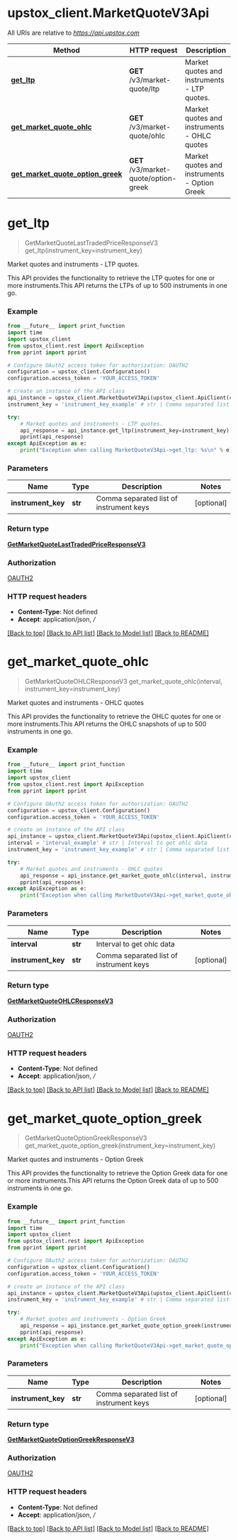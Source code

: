 # upstox_client.MarketQuoteV3Api

All URIs are relative to *https://api.upstox.com*

Method | HTTP request | Description
------------- | ------------- | -------------
[**get_ltp**](MarketQuoteV3Api.md#get_ltp) | **GET** /v3/market-quote/ltp | Market quotes and instruments - LTP quotes.
[**get_market_quote_ohlc**](MarketQuoteV3Api.md#get_market_quote_ohlc) | **GET** /v3/market-quote/ohlc | Market quotes and instruments - OHLC quotes
[**get_market_quote_option_greek**](MarketQuoteV3Api.md#get_market_quote_option_greek) | **GET** /v3/market-quote/option-greek | Market quotes and instruments - Option Greek

# **get_ltp**
> GetMarketQuoteLastTradedPriceResponseV3 get_ltp(instrument_key=instrument_key)

Market quotes and instruments - LTP quotes.

This API provides the functionality to retrieve the LTP quotes for one or more instruments.This API returns the LTPs of up to 500 instruments in one go.

### Example
```python
from __future__ import print_function
import time
import upstox_client
from upstox_client.rest import ApiException
from pprint import pprint

# Configure OAuth2 access token for authorization: OAUTH2
configuration = upstox_client.Configuration()
configuration.access_token = 'YOUR_ACCESS_TOKEN'

# create an instance of the API class
api_instance = upstox_client.MarketQuoteV3Api(upstox_client.ApiClient(configuration))
instrument_key = 'instrument_key_example' # str | Comma separated list of instrument keys (optional)

try:
    # Market quotes and instruments - LTP quotes.
    api_response = api_instance.get_ltp(instrument_key=instrument_key)
    pprint(api_response)
except ApiException as e:
    print("Exception when calling MarketQuoteV3Api->get_ltp: %s\n" % e)
```

### Parameters

Name | Type | Description  | Notes
------------- | ------------- | ------------- | -------------
 **instrument_key** | **str**| Comma separated list of instrument keys | [optional] 

### Return type

[**GetMarketQuoteLastTradedPriceResponseV3**](GetMarketQuoteLastTradedPriceResponseV3.md)

### Authorization

[OAUTH2](../README.md#OAUTH2)

### HTTP request headers

 - **Content-Type**: Not defined
 - **Accept**: application/json, */*

[[Back to top]](#) [[Back to API list]](../README.md#documentation-for-api-endpoints) [[Back to Model list]](../README.md#documentation-for-models) [[Back to README]](../README.md)

# **get_market_quote_ohlc**
> GetMarketQuoteOHLCResponseV3 get_market_quote_ohlc(interval, instrument_key=instrument_key)

Market quotes and instruments - OHLC quotes

This API provides the functionality to retrieve the OHLC quotes for one or more instruments.This API returns the OHLC snapshots of up to 500 instruments in one go.

### Example
```python
from __future__ import print_function
import time
import upstox_client
from upstox_client.rest import ApiException
from pprint import pprint

# Configure OAuth2 access token for authorization: OAUTH2
configuration = upstox_client.Configuration()
configuration.access_token = 'YOUR_ACCESS_TOKEN'

# create an instance of the API class
api_instance = upstox_client.MarketQuoteV3Api(upstox_client.ApiClient(configuration))
interval = 'interval_example' # str | Interval to get ohlc data
instrument_key = 'instrument_key_example' # str | Comma separated list of instrument keys (optional)

try:
    # Market quotes and instruments - OHLC quotes
    api_response = api_instance.get_market_quote_ohlc(interval, instrument_key=instrument_key)
    pprint(api_response)
except ApiException as e:
    print("Exception when calling MarketQuoteV3Api->get_market_quote_ohlc: %s\n" % e)
```

### Parameters

Name | Type | Description  | Notes
------------- | ------------- | ------------- | -------------
 **interval** | **str**| Interval to get ohlc data | 
 **instrument_key** | **str**| Comma separated list of instrument keys | [optional] 

### Return type

[**GetMarketQuoteOHLCResponseV3**](GetMarketQuoteOHLCResponseV3.md)

### Authorization

[OAUTH2](../README.md#OAUTH2)

### HTTP request headers

 - **Content-Type**: Not defined
 - **Accept**: application/json, */*

[[Back to top]](#) [[Back to API list]](../README.md#documentation-for-api-endpoints) [[Back to Model list]](../README.md#documentation-for-models) [[Back to README]](../README.md)

# **get_market_quote_option_greek**
> GetMarketQuoteOptionGreekResponseV3 get_market_quote_option_greek(instrument_key=instrument_key)

Market quotes and instruments - Option Greek

This API provides the functionality to retrieve the Option Greek data for one or more instruments.This API returns the Option Greek data of up to 500 instruments in one go.

### Example
```python
from __future__ import print_function
import time
import upstox_client
from upstox_client.rest import ApiException
from pprint import pprint

# Configure OAuth2 access token for authorization: OAUTH2
configuration = upstox_client.Configuration()
configuration.access_token = 'YOUR_ACCESS_TOKEN'

# create an instance of the API class
api_instance = upstox_client.MarketQuoteV3Api(upstox_client.ApiClient(configuration))
instrument_key = 'instrument_key_example' # str | Comma separated list of instrument keys (optional)

try:
    # Market quotes and instruments - Option Greek
    api_response = api_instance.get_market_quote_option_greek(instrument_key=instrument_key)
    pprint(api_response)
except ApiException as e:
    print("Exception when calling MarketQuoteV3Api->get_market_quote_option_greek: %s\n" % e)
```

### Parameters

Name | Type | Description  | Notes
------------- | ------------- | ------------- | -------------
 **instrument_key** | **str**| Comma separated list of instrument keys | [optional] 

### Return type

[**GetMarketQuoteOptionGreekResponseV3**](GetMarketQuoteOptionGreekResponseV3.md)

### Authorization

[OAUTH2](../README.md#OAUTH2)

### HTTP request headers

 - **Content-Type**: Not defined
 - **Accept**: application/json, */*

[[Back to top]](#) [[Back to API list]](../README.md#documentation-for-api-endpoints) [[Back to Model list]](../README.md#documentation-for-models) [[Back to README]](../README.md)

